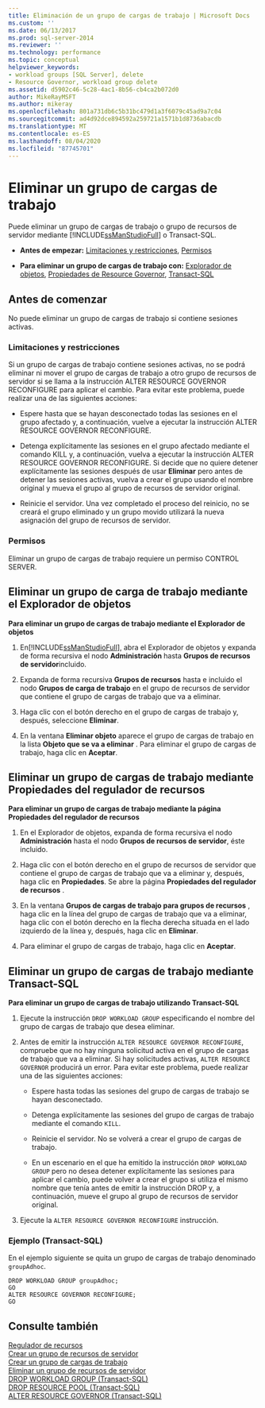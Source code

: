 ```yaml
---
title: Eliminación de un grupo de cargas de trabajo | Microsoft Docs
ms.custom: ''
ms.date: 06/13/2017
ms.prod: sql-server-2014
ms.reviewer: ''
ms.technology: performance
ms.topic: conceptual
helpviewer_keywords:
- workload groups [SQL Server], delete
- Resource Governor, workload group delete
ms.assetid: d5902c46-5c28-4ac1-8b56-cb4ca2b072d0
author: MikeRayMSFT
ms.author: mikeray
ms.openlocfilehash: 801a731db6c5b31bc479d1a3f6079c45ad9a7c04
ms.sourcegitcommit: ad4d92dce894592a259721a1571b1d8736abacdb
ms.translationtype: MT
ms.contentlocale: es-ES
ms.lasthandoff: 08/04/2020
ms.locfileid: "87745701"
---
```

# <a name="delete-a-workload-group"></a>Eliminar un grupo de cargas de trabajo
  Puede eliminar un grupo de cargas de trabajo o grupo de recursos de servidor mediante [!INCLUDE[ssManStudioFull](../../includes/ssmanstudiofull-md.md)] o Transact-SQL.  
  
-   **Antes de empezar:**  [Limitaciones y restricciones](#LimitationsRestrictions), [Permisos](#Permissions)  
  
-   **Para eliminar un grupo de cargas de trabajo con:**  [Explorador de objetos](#DelWGObjEx), [Propiedades de Resource Governor](#DelWGRGProp), [Transact-SQL](#DelWGTSQL)  
  
##  <a name="before-you-begin"></a><a name="BeforeYouBegin"></a> Antes de comenzar  
 No puede eliminar un grupo de cargas de trabajo si contiene sesiones activas.  
  
###  <a name="limitations-and-restrictions"></a><a name="LimitationsRestrictions"></a> Limitaciones y restricciones  
 Si un grupo de cargas de trabajo contiene sesiones activas, no se podrá eliminar ni mover el grupo de cargas de trabajo a otro grupo de recursos de servidor si se llama a la instrucción ALTER RESOURCE GOVERNOR RECONFIGURE para aplicar el cambio. Para evitar este problema, puede realizar una de las siguientes acciones:  
  
-   Espere hasta que se hayan desconectado todas las sesiones en el grupo afectado y, a continuación, vuelve a ejecutar la instrucción ALTER RESOURCE GOVERNOR RECONFIGURE.  
  
-   Detenga explícitamente las sesiones en el grupo afectado mediante el comando KILL y, a continuación, vuelva a ejecutar la instrucción ALTER RESOURCE GOVERNOR RECONFIGURE. Si decide que no quiere detener explícitamente las sesiones después de usar **Eliminar** pero antes de detener las sesiones activas, vuelva a crear el grupo usando el nombre original y mueva el grupo al grupo de recursos de servidor original.  
  
-   Reinicie el servidor. Una vez completado el proceso del reinicio, no se creará el grupo eliminado y un grupo movido utilizará la nueva asignación del grupo de recursos de servidor.  
  
###  <a name="permissions"></a><a name="Permissions"></a> Permisos  
 Eliminar un grupo de cargas de trabajo requiere un permiso CONTROL SERVER.  
  
##  <a name="delete-a-workload-group-using-object-explorer"></a><a name="DelWGObjEx"></a> Eliminar un grupo de carga de trabajo mediante el Explorador de objetos  
 **Para eliminar un grupo de cargas de trabajo mediante el Explorador de objetos**  
  
1.  En[!INCLUDE[ssManStudioFull](../../includes/ssmanstudiofull-md.md)], abra el Explorador de objetos y expanda de forma recursiva el nodo **Administración** hasta **Grupos de recursos de servidor**incluido.  
  
2.  Expanda de forma recursiva **Grupos de recursos** hasta e incluido el nodo **Grupos de carga de trabajo** en el grupo de recursos de servidor que contiene el grupo de cargas de trabajo que va a eliminar.  
  
3.  Haga clic con el botón derecho en el grupo de cargas de trabajo y, después, seleccione **Eliminar**.  
  
4.  En la ventana **Eliminar objeto** aparece el grupo de cargas de trabajo en la lista **Objeto que se va a eliminar** . Para eliminar el grupo de cargas de trabajo, haga clic en **Aceptar**.  
  
##  <a name="delete-a-workload-group-using-resource-governor-properties"></a><a name="DelWGRGProp"></a> Eliminar un grupo de cargas de trabajo mediante Propiedades del regulador de recursos  
 **Para eliminar un grupo de cargas de trabajo mediante la página Propiedades del regulador de recursos**  
  
1.  En el Explorador de objetos, expanda de forma recursiva el nodo **Administración** hasta el nodo **Grupos de recursos de servidor**, éste incluido.  
  
2.  Haga clic con el botón derecho en el grupo de recursos de servidor que contiene el grupo de cargas de trabajo que va a eliminar y, después, haga clic en **Propiedades**. Se abre la página **Propiedades del regulador de recursos** .  
  
3.  En la ventana **Grupos de cargas de trabajo para grupos de recursos** , haga clic en la línea del grupo de cargas de trabajo que va a eliminar, haga clic con el botón derecho en la flecha derecha situada en el lado izquierdo de la línea y, después, haga clic en **Eliminar**.  
  
4.  Para eliminar el grupo de cargas de trabajo, haga clic en **Aceptar**.  
  
##  <a name="delete-a-workload-group-using-transact-sql"></a><a name="DelWGTSQL"></a> Eliminar un grupo de cargas de trabajo mediante Transact-SQL  
 **Para eliminar un grupo de cargas de trabajo utilizando Transact-SQL**  
  
1.  Ejecute la instrucción `DROP WORKLOAD GROUP` especificando el nombre del grupo de cargas de trabajo que desea eliminar.  
  
2.  Antes de emitir la instrucción `ALTER RESOURCE GOVERNOR RECONFIGURE`, compruebe que no hay ninguna solicitud activa en el grupo de cargas de trabajo que va a eliminar. Si hay solicitudes activas, `ALTER RESOURCE GOVERNOR` producirá un error. Para evitar este problema, puede realizar una de las siguientes acciones:  
  
    -   Espere hasta todas las sesiones del grupo de cargas de trabajo se hayan desconectado.  
  
    -   Detenga explícitamente las sesiones del grupo de cargas de trabajo mediante el comando `KILL`.  
  
    -   Reinicie el servidor. No se volverá a crear el grupo de cargas de trabajo.  
  
    -   En un escenario en el que ha emitido la instrucción `DROP WORKLOAD GROUP` pero no desea detener explícitamente las sesiones para aplicar el cambio, puede volver a crear el grupo si utiliza el mismo nombre que tenía antes de emitir la instrucción DROP y, a continuación, mueve el grupo al grupo de recursos de servidor original.  
  
3.  Ejecute la `ALTER RESOURCE GOVERNOR RECONFIGURE` instrucción.  
  
### <a name="example-transact-sql"></a>Ejemplo (Transact-SQL)  
 En el ejemplo siguiente se quita un grupo de cargas de trabajo denominado `groupAdhoc`.  
  
```  
DROP WORKLOAD GROUP groupAdhoc;  
GO  
ALTER RESOURCE GOVERNOR RECONFIGURE;  
GO  
```  
  
## <a name="see-also"></a>Consulte también  
 [Regulador de recursos](resource-governor.md)   
 [Crear un grupo de recursos de servidor](create-a-resource-pool.md)   
 [Crear un grupo de cargas de trabajo](create-a-workload-group.md)   
 [Eliminar un grupo de recursos de servidor](delete-a-resource-pool.md)   
 [DROP WORKLOAD GROUP &#40;Transact-SQL&#41;](/sql/t-sql/statements/drop-workload-group-transact-sql)   
 [DROP RESOURCE POOL &#40;Transact-SQL&#41;](/sql/t-sql/statements/drop-resource-pool-transact-sql)   
 [ALTER RESOURCE GOVERNOR &#40;Transact-SQL&#41;](/sql/t-sql/statements/alter-resource-governor-transact-sql)  
  
  
